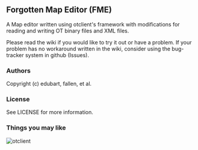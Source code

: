 ## Forgotten Map Editor (FME)

A Map editor written using otclient's framework with modifications for reading and writing OT binary files and XML files.

Please read the wiki if you would like to try it out or have a problem.  If your problem has no workaround written in the wiki, consider using the bug-tracker system in github (Issues).

### Authors
  Copyright (c) edubart, fallen, et al.

### License
  See LICENSE for more information.

### Things you may like
  ![otclient](https://github.com/edubart/otclient/)

